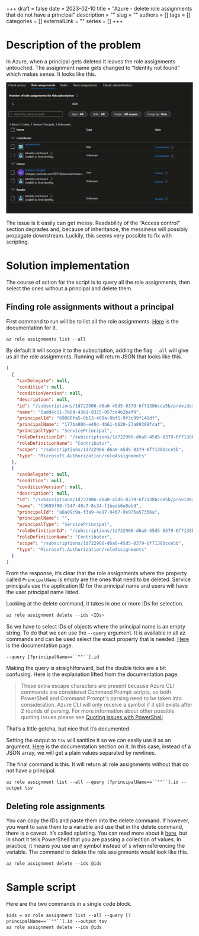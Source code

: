 +++ 
draft = false
date = 2023-02-10
title = "Azure - delete role assignments that do not have a principal"
description = ""
slug = ""
authors = []
tags = []
categories = []
externalLink = ""
series = []
+++

# Description of the problem

In Azure, when a principal gets deleted it leaves the role assignments untouched. The assignment name gets changed to “Identity not found” which makes sense. It looks like this.

![image](images/image.webp)

The issue is it easily can get messy. Readability of the “Access control” section degrades and, because of inheritance, the messiness will possibly propagate downstream. Luckily, this seems very possible to fix with scripting.

# Solution implementation

The course of action for the script is to query all the role assignments, then select the ones without a principal and delete them.

## Finding role assignments without a principal

First command to run will be to list all the role assignments. [Here](https://learn.microsoft.com/en-us/cli/azure/role/assignment?view=azure-cli-latest#az-role-assignment-list) is the documentation for it.

``` powershell
az role assignments list --all
```

By default it will scope it to the subscription, adding the flag `--all` will give us all the role assignments. Running will return JSON that looks like this.

``` json
[
  {
    "canDelegate": null,
    "condition": null,
    "conditionVersion": null,
    "description": null,
    "id": "/subscriptions/1d722906-d6a0-45d5-8379-6f7138bcce5b/providers/Microsoft.Authorization/roleAssignments/5add4c11-7b8d-4361-9315-057cd462baf9",
    "name": "5add4c11-7b8d-4361-9315-057cd462baf9",
    "principalId": "69860fa5-8b13-400a-9bf1-9f3c99f142df",
    "principalName": "177ba90b-e40c-4b61-b620-27a89309fcaf",
    "principalType": "ServicePrincipal",
    "roleDefinitionId": "/subscriptions/1d722906-d6a0-45d5-8379-6f7138bcce5b/providers/Microsoft.Authorization/roleDefinitions/b24988ac-6180-42a0-ab88-20f7382dd24c",
    "roleDefinitionName": "Contributor",
    "scope": "/subscriptions/1d722906-d6a0-45d5-8379-6f7138bcce5b",
    "type": "Microsoft.Authorization/roleAssignments"
  },
  {
    "canDelegate": null,
    "condition": null,
    "conditionVersion": null,
    "description": null,
    "id": "/subscriptions/1d722906-d6a0-45d5-8379-6f7138bcce5b/providers/Microsoft.Authorization/roleAssignments/f3699f90-f547-40c7-8c34-f1bedb6e8eb4",
    "name": "f3699f90-f547-40c7-8c34-f1bedb6e8eb4",
    "principalId": "a8a09c9a-f3a9-4a97-9467-9e975a57356a",
    "principalName": "",
    "principalType": "ServicePrincipal",
    "roleDefinitionId": "/subscriptions/1d722906-d6a0-45d5-8379-6f7138bcce5b/providers/Microsoft.Authorization/roleDefinitions/b24988ac-6180-42a0-ab88-20f7382dd24c",
    "roleDefinitionName": "Contributor",
    "scope": "/subscriptions/1d722906-d6a0-45d5-8379-6f7138bcce5b",
    "type": "Microsoft.Authorization/roleAssignments"
  }
]
```

From the response, it’s clear that the role assignments where the property called `PrincipalName` is empty are the ones that need to be deleted. Service principals use the application ID for the principal name and users will have the user principal name listed.

Looking at the delete command, it takes in one or more IDs for selection.

``` powershell
az role assignment delete --ids <IDs>
```

So we have to select IDs of objects where the principal name is an empty string. To do that we can use the `--query` argument. It is available in all az commands and can be used select the exact property that is needed. [Here](https://learn.microsoft.com/en-us/cli/azure/query-azure-cli) is the documentation page.

```
--query [?principalName==``""``].id
```

Making the query is straightforward, but the double ticks are a bit confusing. Here is the explanation lifted from the documentation page.

> These extra escape characters are present because Azure CLI commands are considered Command Prompt scripts, so both PowerShell and Command Prompt's parsing need to be taken into consideration. Azure CLI will only receive a symbol if it still exists after 2 rounds of parsing. For more information about other possible quoting issues please see [Quoting issues with PowerShell](https://github.com/Azure/azure-cli/blob/dev/doc/quoting-issues-with-powershell.md).

That’s a little gotcha, but nice that it’s documented.

Setting the output to `tsv` will sanitize it so we can easily use it as an argument. [Here](https://learn.microsoft.com/en-us/cli/azure/format-output-azure-cli#tsv-output-format) is the documentation section on it. In this case, instead of a JSON array, we will get a plain values separated by newlines.

The final command is this. It will return all role assignments without that do not have a principal.

``` 
az role assignment list --all --query [?principalName==``""``].id --output tsv  
```

## Deleting role assignments

You can copy the IDs and paste them into the delete command. If however, you want to save them to a variable and use that in the delete command, there is a caveat. It’s called splatting. You can read more about it [here](https://learn.microsoft.com/en-us/powershell/module/microsoft.powershell.core/about/about_splatting?view=powershell-7.3), but in short it tells PowerShell that you are passing a collection of values. In practice, it means you use an `@` symbol instead of `$` when referencing the variable. The command to delete the role assignments would look like this.

``` powershell
az role assignment delete --ids @ids
```

# Sample script

Here are the two commands in a single code block.

``` 
$ids = az role assignment list --all --query [?principalName==``""``].id --output tsv
az role assignment delete --ids @ids
```

